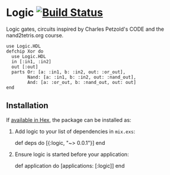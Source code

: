 # Logic [![Build Status](https://travis-ci.org/lmarlow/logic.svg)](https://travis-ci.org/lmarlow/logic)

Logic gates, circuits inspired by Charles Petzold's CODE and the nand2tetris.org course.

    use Logic.HDL
    defchip Xor do
      use Logic.HDL
      in [:in1, :in2]
      out [:out]
      parts Or: [a: :in1, b: :in2, out: :or_out],
            Nand: [a: :in1, b: :in2, out: :nand_out],
            And: [a: :or_out, b: :nand_out, out: out]
    end
## Installation

If [available in Hex](https://hex.pm/docs/publish), the package can be installed as:

  1. Add logic to your list of dependencies in `mix.exs`:

        def deps do
          [{:logic, "~> 0.0.1"}]
        end

  2. Ensure logic is started before your application:

        def application do
          [applications: [:logic]]
        end

